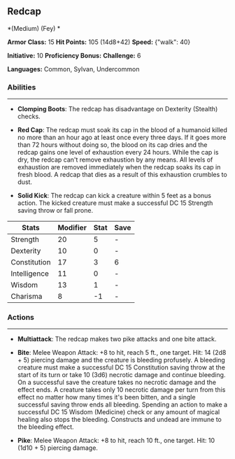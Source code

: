 ## Redcap
*(Medium) (Fey) *

**Armor Class:** 15
**Hit Points:** 105 (14d8+42)
**Speed:** {"walk": 40}

**Initiative:** 10
**Proficiency Bonus:**
**Challenge:** 6

**Languages:** Common, Sylvan, Undercommon

### Abilities
 --- 
- **Clomping Boots**: The redcap has disadvantage on Dexterity (Stealth) checks.

- **Red Cap**: The redcap must soak its cap in the blood of a humanoid killed no more than an hour ago at least once every three days. If it goes more than 72 hours without doing so, the blood on its cap dries and the redcap gains one level of exhaustion every 24 hours. While the cap is dry, the redcap can't remove exhaustion by any means. All levels of exhaustion are removed immediately when the redcap soaks its cap in fresh blood. A redcap that dies as a result of this exhaustion crumbles to dust.

- **Solid Kick**: The redcap can kick a creature within 5 feet as a bonus action. The kicked creature must make a successful DC 15 Strength saving throw or fall prone.



| Stats | Modifier | Stat | Save
| ---- | ---- | ---- | ---- |
| Strength | 20 | 5 | - |
| Dexterity | 10 | 0 | - |
| Constitution | 17 | 3 | 6 |
| Intelligence | 11 | 0 | - |
| Wisdom | 13 | 1 | - |
| Charisma | 8 | -1 | - |

### Actions
 --- 
- **Multiattack**: The redcap makes two pike attacks and one bite attack.

- **Bite**: Melee Weapon Attack: +8 to hit, reach 5 ft., one target. Hit: 14 (2d8 + 5) piercing damage and the creature is bleeding profusely. A bleeding creature must make a successful DC 15 Constitution saving throw at the start of its turn or take 10 (3d6) necrotic damage and continue bleeding. On a successful save the creature takes no necrotic damage and the effect ends. A creature takes only 10 necrotic damage per turn from this effect no matter how many times it's been bitten, and a single successful saving throw ends all bleeding. Spending an action to make a successful DC 15 Wisdom (Medicine) check or any amount of magical healing also stops the bleeding. Constructs and undead are immune to the bleeding effect.

- **Pike**: Melee Weapon Attack: +8 to hit, reach 10 ft., one target. Hit: 10 (1d10 + 5) piercing damage.

